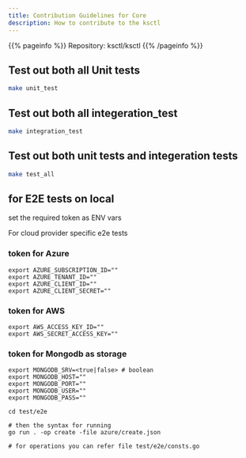 ```yaml
---
title: Contribution Guidelines for Core
description: How to contribute to the ksctl
---
```


{{% pageinfo %}}
Repository: ksctl/ksctl
{{% /pageinfo %}}

## Test out both all Unit tests
```bash
make unit_test
```

## Test out both all integeration_test
```bash
make integration_test
```

## Test out both unit tests and integeration tests
```bash
make test_all
```

## for E2E tests on local
set the required token as ENV vars

For cloud provider specific e2e tests
### token for Azure
```shell
export AZURE_SUBSCRIPTION_ID=""
export AZURE_TENANT_ID=""
export AZURE_CLIENT_ID=""
export AZURE_CLIENT_SECRET=""
```

### token for AWS
```shell
export AWS_ACCESS_KEY_ID=""
export AWS_SECRET_ACCESS_KEY=""
```

### token for Mongodb as storage
```shell
export MONGODB_SRV=<true|false> # boolean
export MONGODB_HOST=""
export MONGODB_PORT=""
export MONGODB_USER=""
export MONGODB_PASS=""
```

```shell
cd test/e2e

# then the syntax for running
go run . -op create -file azure/create.json

# for operations you can refer file test/e2e/consts.go
```
